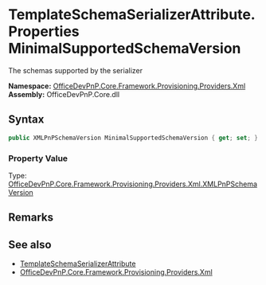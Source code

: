 # TemplateSchemaSerializerAttribute.Properties MinimalSupportedSchemaVersion
 The schemas supported by the serializer   

**Namespace:** [OfficeDevPnP.Core.Framework.Provisioning.Providers.Xml](OfficeDevPnP.Core.Framework.Provisioning.Providers.Xml.md)  
**Assembly:** OfficeDevPnP.Core.dll  
## Syntax
```C#
public XMLPnPSchemaVersion MinimalSupportedSchemaVersion { get; set; }
```

### Property Value
Type: [OfficeDevPnP.Core.Framework.Provisioning.Providers.Xml.XMLPnPSchemaVersion](OfficeDevPnP.Core.Framework.Provisioning.Providers.Xml.XMLPnPSchemaVersion.md)  

## Remarks
  
## See also
- [TemplateSchemaSerializerAttribute](OfficeDevPnP.Core.Framework.Provisioning.Providers.Xml.TemplateSchemaSerializerAttribute.md) 
- [OfficeDevPnP.Core.Framework.Provisioning.Providers.Xml](OfficeDevPnP.Core.Framework.Provisioning.Providers.Xml.md) 
